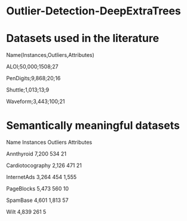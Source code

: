 # Outlier-Detection-DeepExtraTrees

# Datasets used in the literature
  
Name(Instances,Outliers,Attributes)

ALOI;50,000;1508;27

PenDigits;9,868;20;16

Shuttle;1,013;13;9

Waveform;3,443;100;21

# Semantically meaningful datasets

Name	          Instances 	Outliers	Attributes

Annthyroid	      7,200	      534     	21

Cardiotocography	2,126	      471   	  21

InternetAds	      3,264	      454	      1,555

PageBlocks	      5,473	      560	      10

SpamBase         	4,601	      1,813	    57

Wilt	            4,839	        261	     5
